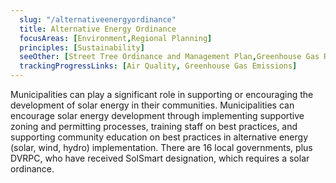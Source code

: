 ```yaml
---
  slug: "/alternativeenergyordinance"
  title: Alternative Energy Ordinance
  focusAreas: [Environment,Regional Planning]
  principles: [Sustainability]
  seeOther: [Street Tree Ordinance and Management Plan,Greenhouse Gas Reduction Targets And Climate Action Plans,GREEN BUILDING STANDARDS]
  trackingProgressLinks: [Air Quality, Greenhouse Gas Emissions]
---
```


Municipalities can play a significant role in supporting or encouraging the development of solar energy in their communities. Municipalities can encourage solar energy development through implementing supportive zoning and permitting processes, training staff on best practices, and supporting community education on best practices in alternative energy (solar, wind, hydro) implementation. There are 16 local governments, plus DVRPC, who have received SolSmart designation, which requires a solar ordinance.
